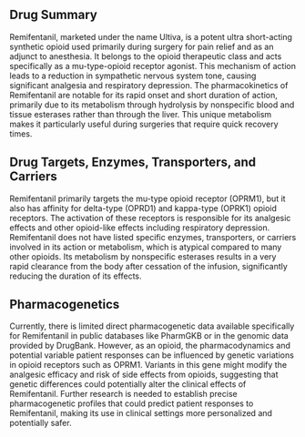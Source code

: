 ## Drug Summary
Remifentanil, marketed under the name Ultiva, is a potent ultra short-acting synthetic opioid used primarily during surgery for pain relief and as an adjunct to anesthesia. It belongs to the opioid therapeutic class and acts specifically as a mu-type-opioid receptor agonist. This mechanism of action leads to a reduction in sympathetic nervous system tone, causing significant analgesia and respiratory depression. The pharmacokinetics of Remifentanil are notable for its rapid onset and short duration of action, primarily due to its metabolism through hydrolysis by nonspecific blood and tissue esterases rather than through the liver. This unique metabolism makes it particularly useful during surgeries that require quick recovery times.

## Drug Targets, Enzymes, Transporters, and Carriers
Remifentanil primarily targets the mu-type opioid receptor (OPRM1), but it also has affinity for delta-type (OPRD1) and kappa-type (OPRK1) opioid receptors. The activation of these receptors is responsible for its analgesic effects and other opioid-like effects including respiratory depression. Remifentanil does not have listed specific enzymes, transporters, or carriers involved in its action or metabolism, which is atypical compared to many other opioids. Its metabolism by nonspecific esterases results in a very rapid clearance from the body after cessation of the infusion, significantly reducing the duration of its effects.

## Pharmacogenetics
Currently, there is limited direct pharmacogenetic data available specifically for Remifentanil in public databases like PharmGKB or in the genomic data provided by DrugBank. However, as an opioid, the pharmacodynamics and potential variable patient responses can be influenced by genetic variations in opioid receptors such as OPRM1. Variants in this gene might modify the analgesic efficacy and risk of side effects from opioids, suggesting that genetic differences could potentially alter the clinical effects of Remifentanil. Further research is needed to establish precise pharmacogenetic profiles that could predict patient responses to Remifentanil, making its use in clinical settings more personalized and potentially safer.